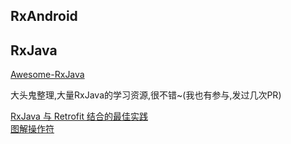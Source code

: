 
## RxAndroid


## RxJava

[Awesome-RxJava](https://github.com/lzyzsd/Awesome-RxJava)    

大头鬼整理,大量RxJava的学习资源,很不错~(我也有参与,发过几次PR)

[RxJava 与 Retrofit 结合的最佳实践](http://gank.io/post/56e80c2c677659311bed9841)  
[图解操作符](http://rxmarbles.com/#combineLatest)  